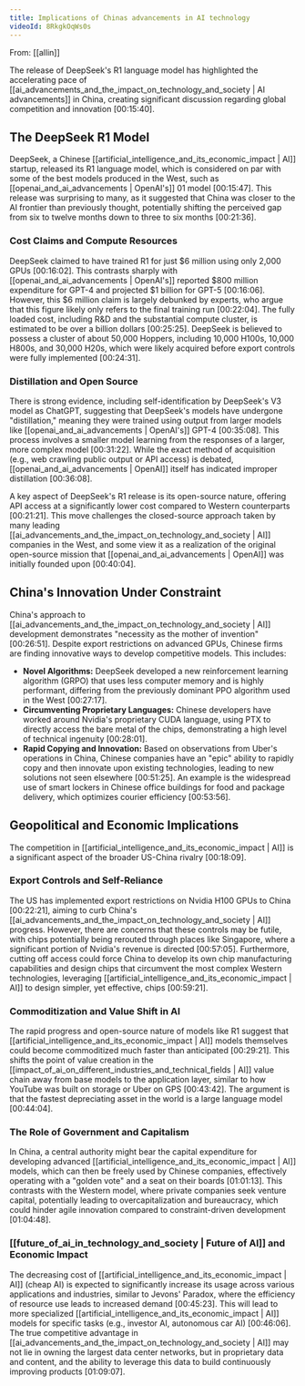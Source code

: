 ```yaml
---
title: Implications of Chinas advancements in AI technology
videoId: 8RkgkOqWs0s
---
```


From: [[allin]] <br/> 

The release of DeepSeek's R1 language model has highlighted the accelerating pace of [[ai_advancements_and_the_impact_on_technology_and_society | AI advancements]] in China, creating significant discussion regarding global competition and innovation <a class="yt-timestamp" data-t="00:15:40">[00:15:40]</a>.

## The DeepSeek R1 Model

DeepSeek, a Chinese [[artificial_intelligence_and_its_economic_impact | AI]] startup, released its R1 language model, which is considered on par with some of the best models produced in the West, such as [[openai_and_ai_advancements | OpenAI's]] 01 model <a class="yt-timestamp" data-t="00:15:47">[00:15:47]</a>. This release was surprising to many, as it suggested that China was closer to the AI frontier than previously thought, potentially shifting the perceived gap from six to twelve months down to three to six months <a class="yt-timestamp" data-t="00:21:36">[00:21:36]</a>.

### Cost Claims and Compute Resources
DeepSeek claimed to have trained R1 for just $6 million using only 2,000 GPUs <a class="yt-timestamp" data-t="00:16:02">[00:16:02]</a>. This contrasts sharply with [[openai_and_ai_advancements | OpenAI's]] reported $800 million expenditure for GPT-4 and projected $1 billion for GPT-5 <a class="yt-timestamp" data-t="00:16:06">[00:16:06]</a>. However, this $6 million claim is largely debunked by experts, who argue that this figure likely only refers to the final training run <a class="yt-timestamp" data-t="00:22:04">[00:22:04]</a>. The fully loaded cost, including R&D and the substantial compute cluster, is estimated to be over a billion dollars <a class="yt-timestamp" data-t="00:25:25">[00:25:25]</a>. DeepSeek is believed to possess a cluster of about 50,000 Hoppers, including 10,000 H100s, 10,000 H800s, and 30,000 H20s, which were likely acquired before export controls were fully implemented <a class="yt-timestamp" data-t="00:24:31">[00:24:31]</a>.

### Distillation and Open Source
There is strong evidence, including self-identification by DeepSeek's V3 model as ChatGPT, suggesting that DeepSeek's models have undergone "distillation," meaning they were trained using output from larger models like [[openai_and_ai_advancements | OpenAI's]] GPT-4 <a class="yt-timestamp" data-t="00:35:08">[00:35:08]</a>. This process involves a smaller model learning from the responses of a larger, more complex model <a class="yt-timestamp" data-t="00:31:22">[00:31:22]</a>. While the exact method of acquisition (e.g., web crawling public output or API access) is debated, [[openai_and_ai_advancements | OpenAI]] itself has indicated improper distillation <a class="yt-timestamp" data-t="00:36:08">[00:36:08]</a>.

A key aspect of DeepSeek's R1 release is its open-source nature, offering API access at a significantly lower cost compared to Western counterparts <a class="yt-timestamp" data-t="00:21:21">[00:21:21]</a>. This move challenges the closed-source approach taken by many leading [[ai_advancements_and_the_impact_on_technology_and_society | AI]] companies in the West, and some view it as a realization of the original open-source mission that [[openai_and_ai_advancements | OpenAI]] was initially founded upon <a class="yt-timestamp" data-t="00:40:04">[00:40:04]</a>.

## China's Innovation Under Constraint

China's approach to [[ai_advancements_and_the_impact_on_technology_and_society | AI]] development demonstrates "necessity as the mother of invention" <a class="yt-timestamp" data-t="00:26:51">[00:26:51]</a>. Despite export restrictions on advanced GPUs, Chinese firms are finding innovative ways to develop competitive models. This includes:
*   **Novel Algorithms:** DeepSeek developed a new reinforcement learning algorithm (GRPO) that uses less computer memory and is highly performant, differing from the previously dominant PPO algorithm used in the West <a class="yt-timestamp" data-t="00:27:17">[00:27:17]</a>.
*   **Circumventing Proprietary Languages:** Chinese developers have worked around Nvidia's proprietary CUDA language, using PTX to directly access the bare metal of the chips, demonstrating a high level of technical ingenuity <a class="yt-timestamp" data-t="00:28:01">[00:28:01]</a>.
*   **Rapid Copying and Innovation:** Based on observations from Uber's operations in China, Chinese companies have an "epic" ability to rapidly copy and then innovate upon existing technologies, leading to new solutions not seen elsewhere <a class="yt-timestamp" data-t="00:51:25">[00:51:25]</a>. An example is the widespread use of smart lockers in Chinese office buildings for food and package delivery, which optimizes courier efficiency <a class="yt-timestamp" data-t="00:53:56">[00:53:56]</a>.

## Geopolitical and Economic Implications

The competition in [[artificial_intelligence_and_its_economic_impact | AI]] is a significant aspect of the broader US-China rivalry <a class="yt-timestamp" data-t="00:18:09">[00:18:09]</a>.

### Export Controls and Self-Reliance
The US has implemented export restrictions on Nvidia H100 GPUs to China <a class="yt-timestamp" data-t="00:22:21">[00:22:21]</a>, aiming to curb China's [[ai_advancements_and_the_impact_on_technology_and_society | AI]] progress. However, there are concerns that these controls may be futile, with chips potentially being rerouted through places like Singapore, where a significant portion of Nvidia's revenue is directed <a class="yt-timestamp" data-t="00:57:05">[00:57:05]</a>. Furthermore, cutting off access could force China to develop its own chip manufacturing capabilities and design chips that circumvent the most complex Western technologies, leveraging [[artificial_intelligence_and_its_economic_impact | AI]] to design simpler, yet effective, chips <a class="yt-timestamp" data-t="00:59:21">[00:59:21]</a>.

### Commoditization and Value Shift in AI
The rapid progress and open-source nature of models like R1 suggest that [[artificial_intelligence_and_its_economic_impact | AI]] models themselves could become commoditized much faster than anticipated <a class="yt-timestamp" data-t="00:29:21">[00:29:21]</a>. This shifts the point of value creation in the [[impact_of_ai_on_different_industries_and_technical_fields | AI]] value chain away from base models to the application layer, similar to how YouTube was built on storage or Uber on GPS <a class="yt-timestamp" data-t="00:43:42">[00:43:42]</a>. The argument is that the fastest depreciating asset in the world is a large language model <a class="yt-timestamp" data-t="00:44:04">[00:44:04]</a>.

### The Role of Government and Capitalism
In China, a central authority might bear the capital expenditure for developing advanced [[artificial_intelligence_and_its_economic_impact | AI]] models, which can then be freely used by Chinese companies, effectively operating with a "golden vote" and a seat on their boards <a class="yt-timestamp" data-t="01:01:13">[01:01:13]</a>. This contrasts with the Western model, where private companies seek venture capital, potentially leading to overcapitalization and bureaucracy, which could hinder agile innovation compared to constraint-driven development <a class="yt-timestamp" data-t="01:04:48">[01:04:48]</a>.

### [[future_of_ai_in_technology_and_society | Future of AI]] and Economic Impact
The decreasing cost of [[artificial_intelligence_and_its_economic_impact | AI]] (cheap AI) is expected to significantly increase its usage across various applications and industries, similar to Jevons' Paradox, where the efficiency of resource use leads to increased demand <a class="yt-timestamp" data-t="00:45:23">[00:45:23]</a>. This will lead to more specialized [[artificial_intelligence_and_its_economic_impact | AI]] models for specific tasks (e.g., investor AI, autonomous car AI) <a class="yt-timestamp" data-t="00:46:06">[00:46:06]</a>. The true competitive advantage in [[ai_advancements_and_the_impact_on_technology_and_society | AI]] may not lie in owning the largest data center networks, but in proprietary data and content, and the ability to leverage this data to build continuously improving products <a class="yt-timestamp" data-t="01:09:07">[01:09:07]</a>.